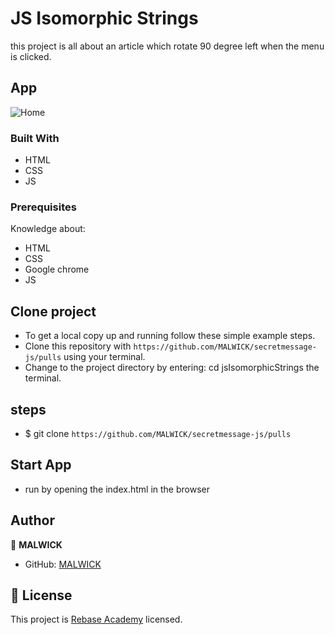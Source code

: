 # JS Isomorphic Strings

this project is all about an article which rotate 90 degree left when the menu is clicked.

## App

![Home](asset/images/Screenshot%20from%202023-01-09%2000-01-59.png)

### Built With

- HTML
- CSS
- JS

### Prerequisites

Knowledge about:

- HTML
- CSS
- Google chrome
- JS

## Clone project

- To get a local copy up and running follow these simple example steps.
- Clone this repository with `https://github.com/MALWICK/secretmessage-js/pulls` using your terminal.
- Change to the project directory by entering: cd jsIsomorphicStrings the terminal.

## steps

- $ git clone `https://github.com/MALWICK/secretmessage-js/pulls`

## Start App

- run by opening the index.html in the browser

## Author

👤 **MALWICK**

- GitHub: [MALWICK](https://github.com/MALWICK/secretmessage-js/pulls)

## 📝 License

This project is [Rebase Academy](./LICENSE) licensed.